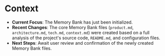 # Context

*   **Current Focus**: The Memory Bank has just been initialized.
*   **Recent Changes**: The core Memory Bank files (`product.md`, `architecture.md`, `tech.md`, `context.md`) were created based on a full analysis of the project's source code, `README.md`, and configuration files.
*   **Next Steps**: Await user review and confirmation of the newly created Memory Bank files.